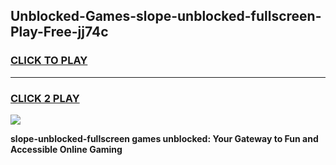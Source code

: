 
## Unblocked-Games-slope-unblocked-fullscreen-Play-Free-jj74c
<h3>
<a href="https://premium76.site?title=slope-unblocked-fullscreen&ref=10A">CLICK TO PLAY</a></h3>
<hr>

<h3>
<a href="https://premium76.site?title=slope-unblocked-fullscreen&ref=10A">CLICK 2 PLAY</a>
  
</h3>

<a href="https://premium76.site?title=slope-unblocked-fullscreen&ref=10A"><img src="https://clearcache.store/games.png"></a>


**slope-unblocked-fullscreen games unblocked: Your Gateway to Fun and Accessible Online Gaming**
